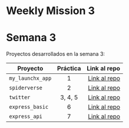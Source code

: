 # Weekly Mission 3

# Semana 3 

Proyectos desarrollados en la semana 3:

| Proyecto | Práctica | Link al repo |
| ------------- |:-------------:| -----:|
|`my_launchx_app`|1|[Link al repo](https://github.com/SergioBecerrilA/my_launch_app)|
|`spiderverse`|2|[Link al repo](https://github.com/SergioBecerrilA/spiderverse)|
|`twitter`|3, 4, 5|[Link al repo](https://github.com/SergioBecerrilA/twitter)|
|`express_basic`|6|[Link al repo](https://github.com/SergioBecerrilA/express_basic)|
|`express_api`|7|[Link al repo](https://github.com/SergioBecerrilA/express_api)|
